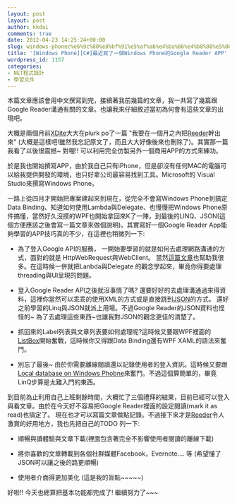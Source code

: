 ```yaml
---
layout: post
layout: post
author: kkdai
comments: true
date: 2012-04-23 14:25:24+00:00
slug: windows-phonec%e6%9c%80%e8%bf%91%e5%af%ab%e4%ba%86%e4%b8%80%e5%80%8bwindows-phone%e7%9a%84google-reader-app
title: '[Windows Phone][C#]最近寫了一個Windows Phone的Google Reader APP'
wordpress_id: 1157
categories:
- NET程式設計
- 學習文件
---
```


本篇文章應該會用中文撰寫到完，接續著我前幾篇的文章，我一共寫了幾篇跟Google Reader溝通有關的文章。也讓我來仔細敘述當初為何會有這些文章的出現吧。

 

大概是兩個月前[XDite](http://blog.xdite.net/)大大在plurk po了一篇 "我要在一個月之內把[Reeder](http://reederapp.com/)幹出來" (大概是這樣吧!雖然我忘記原文了，而且大大好像後來也刪除了)。其實那一篇我看了以後很震撼~ 對喔!! 可以利用完全仿製另外一個商用APP的方式來練功。

 

於是我也開始撰寫APP，由於我自己只有iPhone，但是卻沒有任何MAC的電腦可以給我提供開發的環境，也只好拿公司最容易找到工具。Microsoft的 Visual Studio來撰寫Windows Phone。

 

一路上從四月才開始把專案建起來到現在，從完全不會寫Windows Phone到搞定Data Binding、知道如何使用Lambda與Delegate、也慢慢把Windows Phone原件搞懂，當然好久沒摸的WPF也開始拿回來K了一陣，到最後的LINQ、JSON(這個方便應該之後會寫一篇文章來做個說明)。其實寫好一個Google Reader App能夠學習的APP技巧真的不少，在這裡也稍微列一下:

 

  
  * 為了登入Google API的服務， 一開始要學習的就是如何去處理網路溝通的方式，面對的就是 HttpWebRequest與WebClient。 當然[這篇文章](http://www.dotblogs.com.tw/pou/archive/2010/10/17/18403.aspx)也幫助我很多。在這時候一併就把Lanbda與Delegate 的觀念學起來，畢竟你得要處理threading與UI呈現的問題。 
   
  * 登入Google Reader API之後就沒事情了嗎? 還要好好的去處理溝通過來得資料，這裡你當然可以乖乖的使用XML的方式或是直接跳到[JSON](http://json.codeplex.com/)的方式。 還好之前學習的Linq與JSON就派上用場。不過Google Reader的JSON資料也怪怪的~ 為了去處理這些東西~也讓我對JSON的觀念更佳的清楚了。 
   
  * 抓回來的Label列表與文章列表要如何處理呢?這時候又要跟WPF裡面的[ListBox](http://msdn.microsoft.com/en-us/library/system.windows.controls.listbox(v=vs.95).aspx)開始奮戰，這時候你又得跟Data Binding還有WPF XAML的語法來奮鬥。 
   
  * 別忘了最後~ 由於你需要離線閱讀還以記錄使用者的登入資訊。這時候又要跟[Local database on Windows Phobne](http://msdn.microsoft.com/en-us/library/hh202860(v=vs.92).aspx)來奮鬥。不過這個算簡單的，畢竟LinQ步算是太難入門的東西。 
 

到目前為止利用自己上班剩餘時間，大概忙了三個禮拜的結果，目前已經可以登入與看文章。由於在今天好不容易把Google Reader裡面的設定閱讀(mark it as read)也搞定了。 現在也才可以寫篇文章做點記錄。不過接下來才是[Reeder](http://reederapp.com/)令人激賞的好用地方，我也先把自己的TODO 列一下:

 

  
  * 順暢與讀體驗與文章下載(裡面包含著完全不影響使用者閱讀的離線下載) 
   
  * 將你喜歡的文章轉載到各個社群媒體Facebook，Evernote…. 等 (希望懂了JSON可以讓之後的路更順暢) 
   
  * 使用者介面得更加美化 (這是我的盲點~~~~~) 
 

好啦!! 今天也總算把基本功能都完成了! 繼續努力了~~~ 
